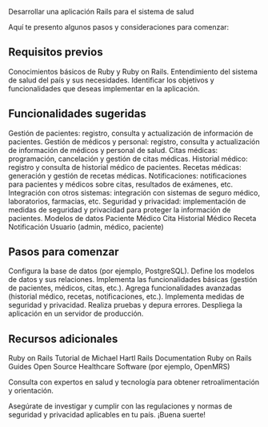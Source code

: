 Desarrollar una aplicación Rails para el sistema de salud

Aquí te presento algunos pasos y consideraciones para comenzar:

Requisitos previos
------------------------

Conocimientos básicos de Ruby y Ruby on Rails.
Entendimiento del sistema de salud del país y sus necesidades.
Identificar los objetivos y funcionalidades que deseas implementar en la aplicación.

Funcionalidades sugeridas
-------------------------

Gestión de pacientes: registro, consulta y actualización de información de pacientes.
Gestión de médicos y personal: registro, consulta y actualización de información de médicos y personal de salud.
Citas médicas: programación, cancelación y gestión de citas médicas.
Historial médico: registro y consulta de historial médico de pacientes.
Recetas médicas: generación y gestión de recetas médicas.
Notificaciones: notificaciones para pacientes y médicos sobre citas, resultados de exámenes, etc.
Integración con otros sistemas: integración con sistemas de seguro médico, laboratorios, farmacias, etc.
Seguridad y privacidad: implementación de medidas de seguridad y privacidad para proteger la información de pacientes.
Modelos de datos
Paciente
Médico
Cita
Historial Médico
Receta
Notificación
Usuario (admin, médico, paciente)

Pasos para comenzar
-----------------------

Configura la base de datos (por ejemplo, PostgreSQL).
Define los modelos de datos y sus relaciones.
Implementa las funcionalidades básicas (gestión de pacientes, médicos, citas, etc.).
Agrega funcionalidades avanzadas (historial médico, recetas, notificaciones, etc.).
Implementa medidas de seguridad y privacidad.
Realiza pruebas y depura errores.
Despliega la aplicación en un servidor de producción.


Recursos adicionales
------------------------

Ruby on Rails Tutorial de Michael Hartl
Rails Documentation
Ruby on Rails Guides
Open Source Healthcare Software (por ejemplo, OpenMRS)

Consulta con expertos en salud y tecnología para obtener retroalimentación y orientación.

Asegúrate de investigar y cumplir con las regulaciones y normas de seguridad y privacidad aplicables en tu país. ¡Buena suerte!
